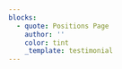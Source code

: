 ```yaml
---
blocks:
  - quote: Positions Page
    author: ''
    color: tint
    _template: testimonial
---
```


